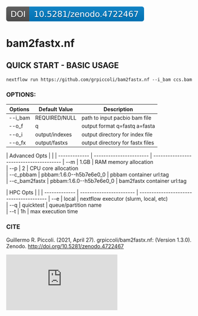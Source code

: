 [![DOI](zenodo.4722467.svg)](https://zenodo.org/badge/latestdoi/361971295)

# bam2fastx.nf

## QUICK START - BASIC USAGE
```
nextflow run https://github.com/grpiccoli/bam2fastx.nf --i_bam ccs.bam
```

### OPTIONS:
| Options       | Default Value           | Description
| ------------- | ----------------------- | ---------------------------------------
| --i_bam       | REQUIRED/NULL           | path to input pacbio bam file  
| --o_f         | q                       | output format q=fastq a=fasta  
| --o_i         | output/indexes          | output directory for index file  
| --o_fx        | output/fastxs           | output directory for fastx files  

| Advanced Opts |                         |
| ------------- | ----------------------- | ---------------------------------------
| --m           | 1.GB                    | RAM memory allocation  
| --p           | 2                       | CPU core allocation  
| --c_pbbam     | pbbam:1.6.0--h5b7e6e0_0 | pbbam container url:tag  
| --c_bam2fastx | pbbam:1.6.0--h5b7e6e0_0 | bam2fastx container url:tag  

| HPC Opts      |                         |
| ------------- | ----------------------- | ---------------------------------------
| --e           | local                   | nextflow executor (slurm, local, etc)  
| --q           | quicktest               | queue/partition name  
| --t           | 1h                      | max execution time  

### CITE
Guillermo R. Piccoli. (2021, April 27). grpiccoli/bam2fastx.nf: (Version 1.3.0). Zenodo. http://doi.org/10.5281/zenodo.4722467  

[![Analytics](https://ga-beacon.appspot.com/G-0GE7FEF6BD/pbbioconda/blob/master/README.md)](https://github.com/PacificBiosciences/pbbioconda)  